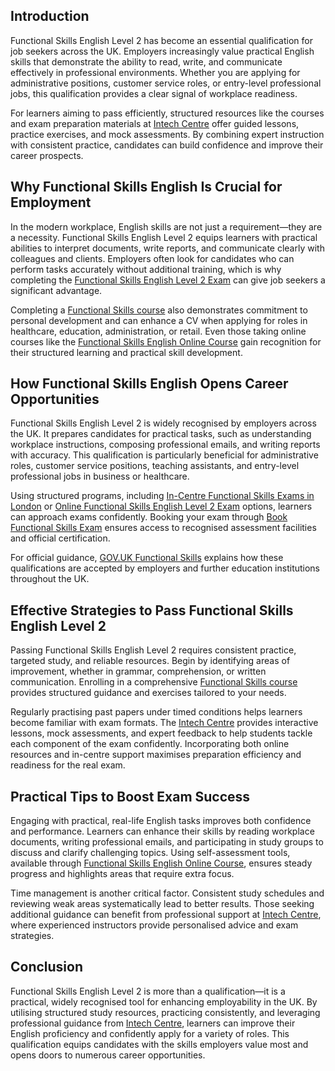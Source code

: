 ## **Introduction**

Functional Skills English Level 2 has become an essential qualification for job seekers across the UK. Employers increasingly value practical English skills that demonstrate the ability to read, write, and communicate effectively in professional environments. Whether you are applying for administrative positions, customer service roles, or entry-level professional jobs, this qualification provides a clear signal of workplace readiness.

For learners aiming to pass efficiently, structured resources like the courses and exam preparation materials at [Intech Centre](https://www.intechcentre.co.uk) offer guided lessons, practice exercises, and mock assessments. By combining expert instruction with consistent practice, candidates can build confidence and improve their career prospects.

## **Why Functional Skills English Is Crucial for Employment**

In the modern workplace, English skills are not just a requirement—they are a necessity. Functional Skills English Level 2 equips learners with practical abilities to interpret documents, write reports, and communicate clearly with colleagues and clients. Employers often look for candidates who can perform tasks accurately without additional training, which is why completing the [Functional Skills English Level 2 Exam](https://www.examcentre.co.uk/functional-skills-english-level-2-exam) can give job seekers a significant advantage.

Completing a [Functional Skills course](https://www.examcentre.co.uk/functional-skills-course) also demonstrates commitment to personal development and can enhance a CV when applying for roles in healthcare, education, administration, or retail. Even those taking online courses like the [Functional Skills English Online Course](https://www.examcentre.co.uk/functional-skills-english-online-course) gain recognition for their structured learning and practical skill development.

## **How Functional Skills English Opens Career Opportunities**

Functional Skills English Level 2 is widely recognised by employers across the UK. It prepares candidates for practical tasks, such as understanding workplace instructions, composing professional emails, and writing reports with accuracy. This qualification is particularly beneficial for administrative roles, customer service positions, teaching assistants, and entry-level professional jobs in business or healthcare.

Using structured programs, including [In-Centre Functional Skills Exams in London](https://www.examcentre.co.uk/in-centre-functional-skills-exams-in-london) or [Online Functional Skills English Level 2 Exam](https://www.examcentre.co.uk/online-functional-skills-english-level-2-exam) options, learners can approach exams confidently. Booking your exam through [Book Functional Skills Exam](https://www.examcentre.co.uk/book-functional-skills-exam) ensures access to recognised assessment facilities and official certification.

For official guidance, [GOV.UK Functional Skills](https://www.gov.uk/functional-skills) explains how these qualifications are accepted by employers and further education institutions throughout the UK.

## **Effective Strategies to Pass Functional Skills English Level 2**

Passing Functional Skills English Level 2 requires consistent practice, targeted study, and reliable resources. Begin by identifying areas of improvement, whether in grammar, comprehension, or written communication. Enrolling in a comprehensive [Functional Skills course](https://www.examcentre.co.uk/functional-skills-course) provides structured guidance and exercises tailored to your needs.

Regularly practising past papers under timed conditions helps learners become familiar with exam formats. The [Intech Centre](https://www.intechcentre.co.uk) provides interactive lessons, mock assessments, and expert feedback to help students tackle each component of the exam confidently. Incorporating both online resources and in-centre support maximises preparation efficiency and readiness for the real exam.

## **Practical Tips to Boost Exam Success**

Engaging with practical, real-life English tasks improves both confidence and performance. Learners can enhance their skills by reading workplace documents, writing professional emails, and participating in study groups to discuss and clarify challenging topics. Using self-assessment tools, available through [Functional Skills English Online Course](https://www.examcentre.co.uk/functional-skills-english-online-course), ensures steady progress and highlights areas that require extra focus.

Time management is another critical factor. Consistent study schedules and reviewing weak areas systematically lead to better results. Those seeking additional guidance can benefit from professional support at [Intech Centre](https://www.intechcentre.co.uk), where experienced instructors provide personalised advice and exam strategies.

## **Conclusion**

Functional Skills English Level 2 is more than a qualification—it is a practical, widely recognised tool for enhancing employability in the UK. By utilising structured study resources, practicing consistently, and leveraging professional guidance from [Intech Centre](https://www.intechcentre.co.uk), learners can improve their English proficiency and confidently apply for a variety of roles. This qualification equips candidates with the skills employers value most and opens doors to numerous career opportunities.


